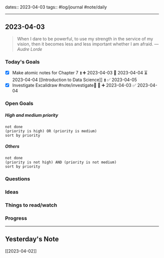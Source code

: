 dates:: 2023-04-03
tags:: #log/journal #note/daily 

---
## 2023-04-03

> When I dare to be powerful, to use my strength in the service of my vision, then it becomes less and less important whether I am afraid.
> — <cite>Audre Lorde</cite>

### Today's Goals 

- [x] Make atomic notes for Chapter 7 ⏫ ➕ 2023-04-03 🛫 2023-04-04 ⏳ 2023-04-04 [[Introduction to Data Science]] ⏫ ✅ 2023-04-05
- [x] Investigate Excalidraw #note/investigate🔎 🔼 ➕ 2023-04-03 ✅ 2023-04-04

### Open Goals

##### High and medium priority

```tasks
not done
(priority is high) OR (priority is medium)
sort by priority
```

##### Others

```tasks
not done
(priority is not high) AND (priority is not medium)
sort by priority
```

### Questions



### Ideas



### Things to read/watch





### Progress




---
## Yesterday's Note

[[2023-04-02]]


